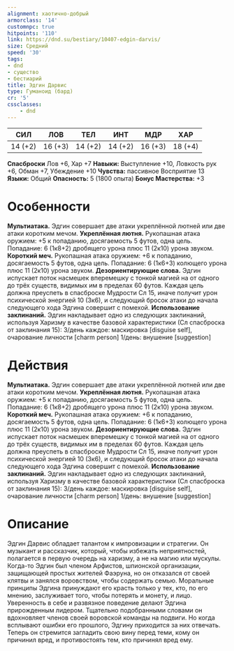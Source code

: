 ```yaml
---
alignment: хаотично-добрый
armorclass: '14'
customnpc: true
hitpoints: '110'
link: https://dnd.su/bestiary/10407-edgin-darvis/
size: Средний
speed: '30'
tags:
- dnd
- существо
- бестиарий
title: Эдгин Дарвис
type: Гуманоид (бард)
cr: '5'
cssclasses:
    - dnd
---
```



| СИЛ | ЛОВ | ТЕЛ | ИНТ | МДР | ХАР |
|---|---|---|---|---|---|
| 14 (+2) | 16 (+3) | 14 (+2) | 14 (+2) | 16 (+3) | 18 (+4) |
**Спасброски** Лов +6, Хар +7
**Навыки:** Выступление +10, Ловкость рук +6, Обман +7, Убеждение +10
**Чувства:** пассивное Восприятие 13
**Языки:** Общий
**Опасность:** 5 (1800 опыта)
**Бонус Мастерства:** +3


# Особенности
**Мультиатака.** Эдгин совершает две атаки укреплённой лютней или две атаки коротким мечом.
**Укреплённая лютня.** Рукопашная атака оружием: +5 к попаданию, досягаемость 5 футов, одна цель. Попадание: 6 (1к8+2) дробящего урона плюс 11 (2к10) урона звуком.
**Короткий меч.** Рукопашная атака оружием: +6 к попаданию, досягаемость 5 футов, одна цель. Попадание: 6 (1к6+3) колющего урона плюс 11 (2к10) урона звуком.
**Дезориентирующие слова.** Эдгин испускает поток насмешек вперемешку с тонкой магией на от одного до трёх существ, видимых им в пределах 60 футов. Каждая цель должна преуспеть в спасброске Мудрости Сл 15, иначе получит урон психической энергией 10 (3к6), и следующий бросок атаки до начала следующего хода Эдгина совершит с помехой.
**Использование заклинаний.** Эдгин накладывает одно из следующих заклинаний, используя Харизму в качестве базовой характеристики (Сл спасброска от заклинания 15):
3/день каждое: маскировка [disguise self], очарование личности [charm person]
1/день: внушение [suggestion]


# Действия
**Мультиатака.** Эдгин совершает две атаки укреплённой лютней или две атаки коротким мечом.
**Укреплённая лютня.** Рукопашная атака оружием: +5 к попаданию, досягаемость 5 футов, одна цель. Попадание: 6 (1к8+2) дробящего урона плюс 11 (2к10) урона звуком.
**Короткий меч.** Рукопашная атака оружием: +6 к попаданию, досягаемость 5 футов, одна цель. Попадание: 6 (1к6+3) колющего урона плюс 11 (2к10) урона звуком.
**Дезориентирующие слова.** Эдгин испускает поток насмешек вперемешку с тонкой магией на от одного до трёх существ, видимых им в пределах 60 футов. Каждая цель должна преуспеть в спасброске Мудрости Сл 15, иначе получит урон психической энергией 10 (3к6), и следующий бросок атаки до начала следующего хода Эдгина совершит с помехой.
**Использование заклинаний.** Эдгин накладывает одно из следующих заклинаний, используя Харизму в качестве базовой характеристики (Сл спасброска от заклинания 15):
3/день каждое: маскировка [disguise self], очарование личности [charm person]
1/день: внушение [suggestion]


# Описание
Эдгин Дарвис обладает талантом к импровизации и стратегии. Он музыкант и рассказчик, который, чтобы избежать неприятностей, полагается в первую очередь на харизму, а не на магию или мускулы. Когда-то Эдгин был членом Арфистов, шпионской организации, защищающей простых жителей Фаэруна, но он отказался от своей клятвы и занялся воровством, чтобы содержать семью. Моральные принципы Эдгина принуждают его красть только у тех, кто, по его мнению, заслуживает того, чтобы потерять и монету, и лицо. Уверенность в себе и развязное поведение делают Эдгина прирожденным лидером. Тщательно подобранными словами он вдохновляет членов своей воровской команды на подвиги. Но когда всплывают ошибки его прошлого, Эдгину приходится за них отвечать. Теперь он стремится загладить свою вину перед теми, кому он причинил вред, и противостоять тем, кто причинял вред ему.